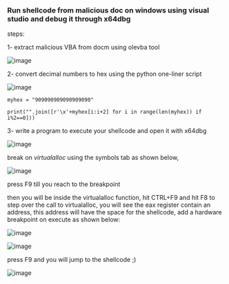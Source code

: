 
### Run shellcode from malicious doc on windows using visual studio and debug it through x64dbg 

steps:

1- extract malicious VBA from docm using olevba tool 

![image](https://user-images.githubusercontent.com/8508996/155886873-025c9f21-7519-4fff-973e-03a0a1b5c706.png)

2- convert decimal numbers to hex using the python one-liner script

![image](https://user-images.githubusercontent.com/8508996/155893797-b0f898e2-6c12-4f44-ba5a-313a55174802.png)

```
myhex = "909090909090909090"

print("".join([r'\x'+myhex[i:i+2] for i in range(len(myhex)) if i%2==0]))
```

3- write a program to execute your shellcode and open it with x64dbg

![image](https://user-images.githubusercontent.com/8508996/155893406-aeed4c81-263a-4f27-aff3-a94939faefb2.png)

break on *virtualalloc* using the symbols tab as shown below, 

![image](https://user-images.githubusercontent.com/8508996/155893542-9eec82f0-811d-417f-8f1e-1115bc1219be.png)

press F9 till you reach to the breakpoint 

then you will be inside the virtualalloc function, hit CTRL+F9 and hit F8 to step over the call to virtualalloc, you will see the eax register contain an address, this address will have the space for the shellcode, add a hardware breakpoint on execute as shown below:

![image](https://user-images.githubusercontent.com/8508996/155893673-963c70fe-aef3-4889-9acb-fce42f68fba8.png)

![image](https://user-images.githubusercontent.com/8508996/155893694-1c3f9fd9-889d-4844-8aec-7a81dfec61aa.png)


press F9 and you will jump to the shellcode ;) 

![image](https://user-images.githubusercontent.com/8508996/155893777-bb15c7cc-f0a9-4d71-8a76-163ec89fef01.png)

